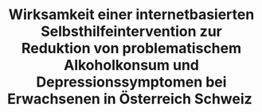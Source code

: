 --- 
abstract: '' 
authors: 
 - D Malischnig
 -  C Baumgartner
 -  M Blankers
 -  admin
 -  M Schaub
doi: '' 
featured: false 
publication: '*Suchttherapie*, 219' 
publication_short: '' 
publishDate: '2019-01-01' 
title: 'Wirksamkeit einer internetbasierten Selbsthilfeintervention zur Reduktion von problematischem Alkoholkonsum und Depressionssymptomen bei Erwachsenen in Österreich  Schweiz ' 
url_code: '' 
url_dataset: '' 
url_pdf: '' 
url_poster: '' 
url_project: '' 
url_slides: '' 
url_source: '' 
url_video: '' 
---